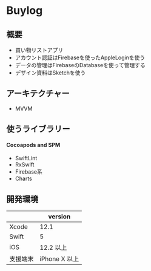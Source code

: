 # Buylog

## 概要

 - 買い物リストアプリ
 - アカウント認証はFirebaseを使ったAppleLoginを使う
 - データの管理はFirebaseのDatabaseを使って管理する
 - デザイン資料はSketchを使う

## アーキテクチャー

 - MVVM
 
## 使うライブラリー
#### Cocoapods and SPM
 - SwiftLint
 - RxSwift
 - Firebase系
 - Charts
 
## 開発環境
|   |version| 
|---|---|
|Xcode|12.1| 
|Swift|5| 
|iOS|12.2 以上| 
|支援端末|iPhone X 以上| 
